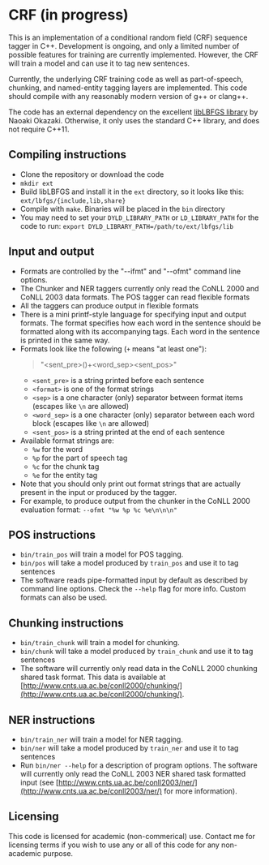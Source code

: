 # CRF (in progress)

This is an implementation of a conditional random field (CRF) sequence tagger
in C++. Development is ongoing, and only a limited number of possible features
for training are currently implemented. However, the CRF will train a model and
can use it to tag new sentences.

Currently, the underlying CRF training code as well as part-of-speech,
chunking, and named-entity tagging layers are implemented. This code should
compile with any reasonably modern version of g++ or clang++.

The code has an external dependency on the excellent [libLBFGS
library](http://www.chokkan.org/software/liblbfgs/) by Naoaki Okazaki.
Otherwise, it only uses the standard C++ library, and does not require
C++11.

## Compiling instructions

* Clone the repository or download the code
* `mkdir ext`
* Build libLBFGS and install it in the `ext` directory, so it looks like this:
  `ext/lbfgs/{include,lib,share}`
* Compile with `make`. Binaries will be placed in the `bin` directory
* You may need to set your `DYLD_LIBRARY_PATH` or `LD_LIBRARY_PATH` for the code to run: `export DYLD_LIBRARY_PATH=/path/to/ext/lbfgs/lib`

## Input and output

* Formats are controlled by the "--ifmt" and "--ofmt" command line options.
* The Chunker and NER taggers currently only read the CoNLL 2000 and CoNLL 2003 data
  formats. The POS tagger can read flexible formats
* All the taggers can produce output in flexible formats
* There is a mini printf-style language for specifying input and output formats.
  The format specifies how each word in the sentence should be formatted along with
  its accompanying tags. Each word in the sentence is printed in the same way.
* Formats look like the following (`+` means "at least one"):
    > "<sent_pre>(<format><sep>)+<word_sep><sent_pos>"
    * `<sent_pre>` is a string printed before each sentence
    * `<format>` is one of the format strings
    * `<sep>` is a one character (only) separator between format items (escapes like `\n` are allowed)
    * `<word_sep>` is a one character (only) separator between each word block (escapes like `\n` are allowed)
    * `<sent_pos>` is a string printed at the end of each sentence
* Available format strings are:
    * `%w` for the word
    * `%p` for the part of speech tag
    * `%c` for the chunk tag
    * `%e` for the entity tag
* Note that you should only print out format strings that are actually present
  in the input or produced by the tagger.
* For example, to produce output from the chunker in the CoNLL 2000 evaluation format:
  `--ofmt "%w %p %c %e\n\n\n"`

## POS instructions

* `bin/train_pos` will train a model for POS tagging.
* `bin/pos` will take a model produced by `train_pos` and use it to tag sentences
* The software reads pipe-formatted input by default as described by command line
  options. Check the `--help` flag for more info. Custom formats can also be used.

## Chunking instructions

* `bin/train_chunk` will train a model for chunking.
* `bin/chunk` will take a model produced by `train_chunk` and use it to tag sentences
* The software will currently only read data in the CoNLL 2000 chunking shared task
  format. This data is available at [http://www.cnts.ua.ac.be/conll2000/chunking/](http://www.cnts.ua.ac.be/conll2000/chunking/).

## NER instructions

* `bin/train_ner` will train a model for NER tagging.
* `bin/ner` will take a model produced by `train_ner` and use it to tag sentences
* Run `bin/ner --help` for a description of program options. The software
  will currently only read the CoNLL 2003 NER shared task formatted input 
  (see [http://www.cnts.ua.ac.be/conll2003/ner/](http://www.cnts.ua.ac.be/conll2003/ner/)
  for more information).

## Licensing

This code is licensed for academic (non-commerical) use. Contact me for licensing terms
if you wish to use any or all of this code for any non-academic purpose.
